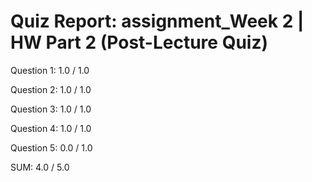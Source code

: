 # Quiz Report: assignment_Week 2 | HW Part 2 (Post-Lecture Quiz)

Question 1: 1.0 / 1.0

Question 2: 1.0 / 1.0

Question 3: 1.0 / 1.0

Question 4: 1.0 / 1.0

Question 5: 0.0 / 1.0

SUM: 4.0 / 5.0
